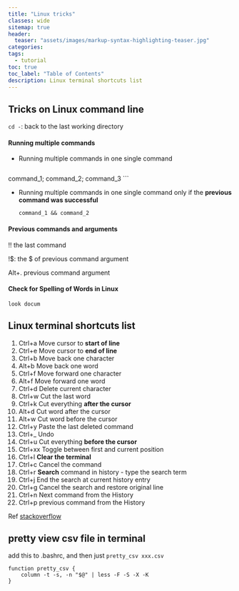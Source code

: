 ```yaml
---
title: "Linux tricks"
classes: wide
sitemap: true
header:
  teaser: "assets/images/markup-syntax-highlighting-teaser.jpg"
categories:
tags:
  - tutorial
toc: true
toc_label: "Table of Contents"
description: Linux terminal shortcuts list
---
```

## Tricks on Linux command line
`cd -`: back to  the last working directory

#### Running multiple commands

* Running multiple commands in one single command

	```
command_1; command_2; command_3
	```

* Running multiple commands in one single command only if the **previous command was successful**

  ```
  command_1 && command_2
  ```

#### Previous commands and arguments

!! the last command

!\$: the $ of previous command argument

Alt+. previous command argument

#### Check for Spelling of Words in Linux

`look docum`


## Linux terminal shortcuts list

1. Ctrl+a Move cursor to **start of line**
2. Ctrl+e Move cursor to **end of line**
3. Ctrl+b Move back one character
4. Alt+b Move back one word
5. Ctrl+f Move forward one character
6. Alt+f Move forward one word
7. Ctrl+d Delete current character
8. Ctrl+w Cut the last word
9. Ctrl+k Cut everything **after the cursor**
10. Alt+d Cut word after the cursor
11. Alt+w Cut word before the cursor
12. Ctrl+y Paste the last deleted command
13. Ctrl+_ Undo
14. Ctrl+u Cut everything **before the cursor**
15. Ctrl+xx Toggle between first and current position
16. Ctrl+l **Clear the terminal**
17. Ctrl+c Cancel the command 
18. Ctrl+r **Search** command in history - type the search term
19. Ctrl+j End the search at current history entry
20. Ctrl+g Cancel the search and restore original line
21. Ctrl+n Next command from the History
22. Ctrl+p previous command from the History

Ref [stackoverflow](<https://stackoverflow.com/questions/9679776/how-do-i-clear-delete-the-current-line-in-terminal>)

## pretty view csv file in terminal

add this to .bashrc, and then just `pretty_csv xxx.csv`

```
function pretty_csv {
    column -t -s, -n "$@" | less -F -S -X -K
}
```

